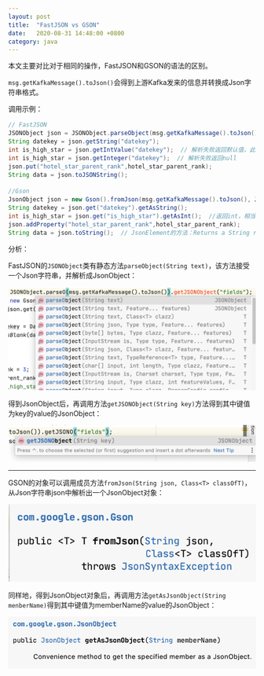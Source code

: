 ```yaml
---
layout: post
title:  "FastJSON vs GSON"
date:   2020-08-31 14:48:00 +0800
category: java
---
```


本文主要对比对于相同的操作，FastJSON和GSON的语法的区别。

`​msg.getKafkaMessage().toJson()`会得到上游Kafka发来的信息并转换成Json字符串格式。

调用示例：

```java
// FastJSON
JSONObject json = JSONObject.parseObject(msg.getKafkaMessage().toJson()).getJSONObject("fields");
String datekey = json.getString("datekey");
int is_high_star = json.getIntValue("datekey");  // 解析失败返回默认值，此处为0
int is_high_star = json.getInteger("datekey");  // 解析失败返回null
json.put("hotel_star_parent_rank",hotel_star_parent_rank);
String data = json.toJSONString();

//Gson
JsonObject json = new Gson().fromJson(msg.getKafkaMessage().toJson(), JsonObject.class).getAsJsonObject("fields");
String datekey = json.get("datekey").getAsString();
int is_high_star = json.get("is_high_star").getAsInt();  //返回int，相当于第4行getIntValue()
json.addProperty("hotel_star_parent_rank",hotel_star_parent_rank);
String data = json.toString();  // JsonElement的方法：Returns a String representation of this element.
```

分析：

FastJSON的`JSONObject`类有静态方法`parseObject(String text)`，该方法接受一个Json字符串，并解析成JsonObject：

![FastJSON_vs_GSON-1.png](/PNG/FastJSON_vs_GSON-1.png)

得到JsonObject后，再调用方法​`getJSONObject(String key)`方法得到其中键值为key的value的JsonObject：

![FastJSON_vs_GSON-2.png](/PNG/FastJSON_vs_GSON-2.png)

---

GSON的对象可以调用成员方法​`fromJson(String json, Class<T> classOfT)`，从Json字符串json中解析出一个JsonObject对象：

![FastJSON_vs_GSON-3.png](/PNG/FastJSON_vs_GSON-3.png)

同样地，得到JsonObject对象后，再调用方法`​getAsJsonObject(String menberName)`得到其中键值为memberName的value的JsonObject：

![FastJSON_vs_GSON-4.png](/PNG/FastJSON_vs_GSON-4.png)